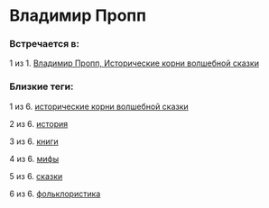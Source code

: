 # Владимир Пропп

### Встречается в:

1 из 1. [Владимир Пропп, Исторические корни волшебной сказки](../Книги/Прочее/Владимир%20Пропп%20-%20Исторические%20корни%20волшебной%20сказки.md)


### Близкие теги:

1 из 6. [исторические корни волшебной сказки](../__tags/istoricheskie_korni_volshebnoy_skazki.md)

2 из 6. [история](../__tags/istoriya.md)

3 из 6. [книги](../__tags/knigi.md)

4 из 6. [мифы](../__tags/mify.md)

5 из 6. [сказки](../__tags/skazki.md)

6 из 6. [фольклористика](../__tags/folkloristika.md)

